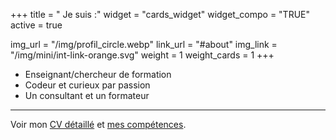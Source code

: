 +++
title = " Je suis :"
widget = "cards_widget"
widget_compo = "TRUE"
active = true

img_url = "/img/profil_circle.webp"
link_url = "#about"
img_link = "/img/mini/int-link-orange.svg"
weight = 1
weight_cards = 1
+++

- Enseignant/chercheur de formation
- Codeur et curieux par passion
- Un consultant et un formateur


---
Voir mon <a href="/static/doc/CVsuccinct_recherche.pdf">CV détaillé</a> et <a href="#competence">mes compétences</a>. 
